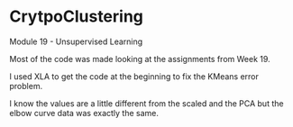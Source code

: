 # CrytpoClustering
Module 19 - Unsupervised Learning

Most of the code was made looking at the assignments from Week 19.  

I used XLA to get the code at the beginning to fix the KMeans error problem.

I know the values are a little different from the scaled and the PCA but the elbow curve data was exactly the same.




